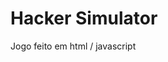 <h1>Hacker Simulator</h1>
<p style="bacground-color: red;">Jogo feito em html / javascript</p>
<p></p>
<p></p>
<p></p>
<p></p>
<p></p>
<p></p>
